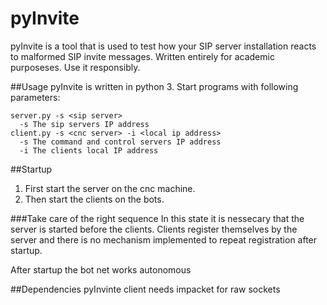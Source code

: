 pyInvite
==========
pyInvite is a tool that is used to test how your SIP server installation reacts to malformed SIP invite messages.
Written entirely for academic purposeses. Use it responsibly.

##Usage
pyInvite is written in python 3. Start programs with following parameters:
```
server.py -s <sip server>
  -s The sip servers IP address
client.py -s <cnc server> -i <local ip address>
  -s The command and control servers IP address
  -i The clients local IP address
```

##Startup
1. First start the server on the cnc machine. 
2. Then start the clients on the bots. 

###Take care of the right sequence
In this state it is nessecary that the server is started before the clients. Clients register themselves by the server and there is no mechanism implemented to repeat registration after startup.

After startup the bot net works autonomous

##Dependencies
pyInvinte client needs impacket for raw sockets
